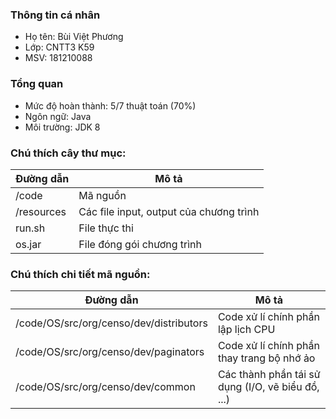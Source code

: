 ### Thông tin cá nhân
* Họ tên: Bùi Việt Phương
* Lớp: CNTT3 K59
* MSV: 181210088
### Tổng quan
* Mức độ hoàn thành: 5/7 thuật toán (70%)
* Ngôn ngữ: Java
* Môi trường: JDK 8

### Chú thích cây thư mục:
Đường dẫn   | Mô tả                               
------------|-----------------------------------------
/code       | Mã nguồn                                
/resources  | Các file input, output của chương trình 
run.sh      | File thực thi                           
os.jar      | File đóng gói chương trình              

### Chú thích chi tiết mã nguồn:
Đường dẫn                               | Mô tả                               
----------------------------------------|--------------------------------------------------
/code/OS/src/org/censo/dev/distributors | Code xử lí chính phần lập lịch CPU                
/code/OS/src/org/censo/dev/paginators   | Code xử lí chính phần thay trang bộ nhớ ảo        
/code/OS/src/org/censo/dev/common        | Các thành phần tái sử dụng (I/O, vẽ biểu đồ, ...)
